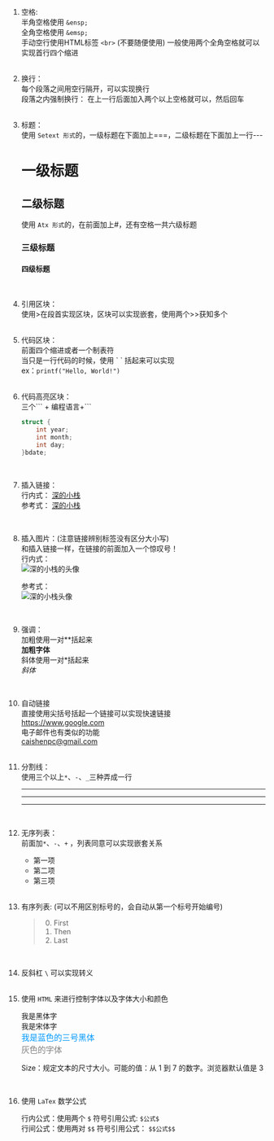 1.  空格:  
    半角空格使用 `&ensp;`  
    全角空格使用 `&emsp;`  
    手动空行使用HTML标签 `<br>` (不要随便使用) 
    一般使用两个全角空格就可以实现首行四个缩进
<br><br>

2.  换行：  
    每个段落之间用空行隔开，可以实现换行  
    段落之内强制换行： 在上一行后面加入两个以上空格就可以，然后回车
<br><br>

3.  标题：  
    使用 `Setext 形式`的，一级标题在下面加上===，二级标题在下面加上一行--- 

    一级标题
    ===
    二级标题
    ---
    使用 `Atx 形式`的，在前面加上#，还有空格一共六级标题  

    ### 三级标题

    #### 四级标题
<br>

4.  引用区块：  
    使用>在段首实现区块，区块可以实现嵌套，使用两个>>获知多个
<br><br>

5.  代码区块：  
    前面四个缩进或者一个制表符  
    当只是一行代码的时候，使用 \` \` 括起来可以实现  
    ex：`printf("Hello, World!")`
<br><br>

6.  代码高亮区块：    
    三个\``` + 编程语言+```
    ```C  
    struct {
        int year;
        int month;
        int day;
    }bdate;
    ```
<br>

7.  插入链接：  
    行内式：  [深的小栈](https://www.blog.caishenpc.top "深的小栈")  
    参考式：  [深的小栈][id]

    [id]:https://www.blog.caishenpc.top "深的小栈"
<br>

8.  插入图片：(注意链接辨别标签没有区分大小写)  
    和插入链接一样，在链接的前面加入一个惊叹号！  
    行内式：  
    ![深的小栈的头像](https://www.blog.caishenpc.top/touxiang.jpg "头像")

    参考式：  
    ![深的小栈头像][id2]

    [id2]: https://www.blog.caishenpc.top/touxiang.jpg "头像"
<br>

9.  强调：  
    加粗使用一对**括起来   
    **加粗字体**  
    斜体使用一对*括起来  
    *斜体*  
<br>

10. 自动链接   
    直接使用尖括号括起一个链接可以实现快速链接  
    <https://www.google.com>  
    电子邮件也有类似的功能  
    <caishenpc@gmail.com>
<br><br>


11. 分割线：  
    使用三个以上`*`、`-`、`_`三种弄成一行  
    ***  
    ---
    ___   
<br>

12. 无序列表：  
    前面加`*`、`-`、`+`  ，列表同意可以实现嵌套关系
    * 第一项
    * 第二项
    * 第三项
<br><br>

13. 有序列表: (可以不用区别标号的，会自动从第一个标号开始编号)  
    >0. First
    >3. Then
    >9. Last

<br>

14. 反斜杠 `\` 可以实现转义 
<br><br>

15. 使用 `HTML` 来进行控制字体以及字体大小和颜色

    <font face="黑体">我是黑体字</font>  
    <font face="宋体">我是宋体字</font>  
    <font color=#0099ff size=3 face="黑体">我是蓝色的三号黑体</font>  
    <font color=gray size=3>灰色的字体</font>

    Size：规定文本的尺寸大小。可能的值：从 1 到 7 的数字。浏览器默认值是 3

<br>

16. 使用 `LaTex` 数学公式  
    
    行内公式：使用两个 `$` 符号引用公式: `$公式$`   
    行间公式：使用两对 `$$` 符号引用公式： `$$公式$$` 
